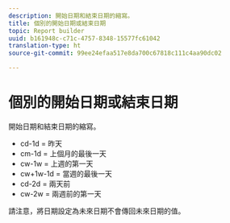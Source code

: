 ```yaml
---
description: 開始日期和結束日期的縮寫。
title: 個別的開始日期或結束日期
topic: Report builder
uuid: b161948c-c71c-4757-8348-15577fc61042
translation-type: ht
source-git-commit: 99ee24efaa517e8da700c67818c111c4aa90dc02

---
```



# 個別的開始日期或結束日期

開始日期和結束日期的縮寫。

* cd-1d = 昨天
* cm-1d = 上個月的最後一天
* cw-1w = 上週的第一天
* cw+1w-1d = 當週的最後一天
* cd-2d = 兩天前
* cw-2w = 兩週前的第一天

請注意，將日期設定為未來日期不會傳回未來日期的值。
